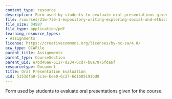 ```yaml
---
content_type: resource
description: Form used by students to evaluate oral presentations given for the course.
file: /courses/21w-730-1-expository-writing-exploring-social-and-ethical-issues-through-film-and-print-fall-2002/5153dfa85c1ebee06c276d1605191bd0_21Worale.pdf
file_size: 34587
file_type: application/pdf
learning_resource_types:
- Assignments
license: https://creativecommons.org/licenses/by-nc-sa/4.0/
ocw_type: OCWFile
parent_title: Assignments
parent_type: CourseSection
parent_uid: e7bd46a6-6117-d234-6cd7-b0a7975fda6f
resourcetype: Document
title: Oral Presentation Evaluation
uid: 5153dfa8-5c1e-bee0-6c27-6d1605191bd0
---
```

Form used by students to evaluate oral presentations given for the course.